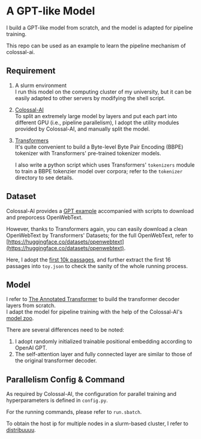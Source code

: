 # A GPT-like Model

I build a GPT-like model from scratch, and the model is adapted for pipeline training.

This repo can be used as an example to learn the pipeline mechanism of colossal-ai.

## Requirement
1. A slurm environment  
   I run this model on the computing cluster of my university,
   but it can be easily adapted to other servers by modifying the shell script.
    
2. [Colossal-AI](https://github.com/hpcaitech/ColossalAI)  
   To split an extremely large model by layers and put each part into different GPU (i.e., pipeline parallelism),
   I adopt the utility modules provided by Colossal-AI, and manually split the model.
    
3. [Transformers](https://github.com/huggingface/transformers)  
   It's quite convenient to build a Byte-level Byte Pair Encoding (BBPE) tokenizer with Transformers' pre-trained tokenizer models.
   
   I also write a python script which uses Transformers' `tokenizers` module to train a BBPE tokenzier model over corpora; 
   refer to the `tokenizer` directory to see details.
   
## Dataset
Colossal-AI provides a [GPT example](https://github.com/hpcaitech/ColossalAI-Examples/tree/main/language/gpt) accompanied with scripts to download and preporcess OpenWebText.  

However, thanks to Transformers again, you can easily download a clean OpenWebText by Transformers' Datasets;
for the full OpenWebText, refer to [https://huggingface.co/datasets/openwebtext](https://huggingface.co/datasets/openwebtext).

Here, I adopt the [first 10k passages](https://huggingface.co/datasets/stas/openwebtext-10k), and further extract the first 16 passages into `toy.json` to check the sanity of the whole running process.

## Model
I refer to [The Annotated Transformer](http://nlp.seas.harvard.edu/2018/04/03/attention.html) to build the transformer decoder layers from scratch.  
I adapt the model for pipeline training with the help of the Colossal-AI's [model zoo](https://github.com/hpcaitech/ColossalAI/tree/main/model_zoo).

There are several differences need to be noted:
1. I adopt randomly initialized trainable positional embedding according to OpenAI GPT.
2. The self-attention layer and fully connected layer are similar to those of the original transformer decoder.

## Parallelism Config & Command
As required by Colossal-AI, the configuration for parallel training and hyperparameters is defined in `config.py`.  

For the running commands, please refer to `run.sbatch`.  

To obtain the host ip for multiple nodes in a slurm-based cluster, I refer to [
distribuuuu](https://github.com/BIGBALLON/distribuuuu).
